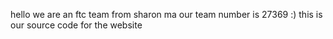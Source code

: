 hello
we are an ftc team from sharon ma
our team number is 27369
:)
this is our source code for the website
